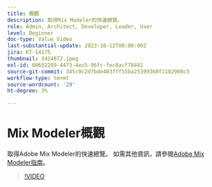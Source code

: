 ```yaml
---
title: 概觀
description: 取得Mix Modeler的快速總覽。
role: Admin, Architect, Developer, Leader, User
level: Beginner
doc-type: Value Video
last-substantial-update: 2023-10-12T00:00:00Z
jira: KT-14175
thumbnail: 3424872.jpeg
exl-id: 80632289-4473-4ec5-96fc-fec8acf78441
source-git-commit: 345c0c2d7bde403fff55ba25399360f1182900c5
workflow-type: tm+mt
source-wordcount: '29'
ht-degree: 3%

---
```


# Mix Modeler概觀

取得Adobe Mix Modeler的快速總覽。 如需其他資訊，請參閱[Adobe Mix Modeler指南](https://experienceleague.adobe.com/en/docs/mix-modeler/using/get-started/workflow)。

>[!VIDEO](https://video.tv.adobe.com/v/3424872/?learn=on&enablevpops)
